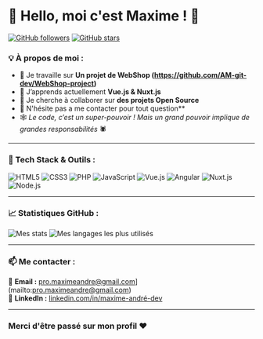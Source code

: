 # 👋 Hello, moi c'est Maxime ! 🚀

[![GitHub followers](https://img.shields.io/github/followers/TonPseudo?style=social)](https://github.com/TonPseudo)
[![GitHub stars](https://img.shields.io/github/stars/TonPseudo?style=social)](https://github.com/TonPseudo)

### 💡 À propos de moi :
- 🔭 Je travaille sur **Un projet de WebShop (https://github.com/AM-git-dev/WebShop-project)**
- 🌱 J’apprends actuellement **Vue.js & Nuxt.js**
- 👯 Je cherche à collaborer sur **des projets Open Source**
- 💬 N'hésite pas a me contacter pour tout question**
- 🕸️ *Le code, c’est un super-pouvoir ! Mais un grand pouvoir implique de grandes responsabilités* 🕷️

---

### 🚀 Tech Stack & Outils :
![HTML5](https://img.shields.io/badge/HTML5-%23E34F26.svg?style=for-the-badge&logo=html5&logoColor=white)
![CSS3](https://img.shields.io/badge/CSS3-%231572B6.svg?style=for-the-badge&logo=css3&logoColor=white)
![PHP](https://img.shields.io/badge/PHP-%23777BB4.svg?style=for-the-badge&logo=php&logoColor=white)
![JavaScript](https://img.shields.io/badge/JavaScript-%23F7DF1E.svg?style=for-the-badge&logo=javascript&logoColor=black)
![Vue.js](https://img.shields.io/badge/Vue.js-%2335495e.svg?style=for-the-badge&logo=vuedotjs&logoColor=white)
![Angular](https://img.shields.io/badge/Angular-%23DD0031.svg?style=for-the-badge&logo=angular&logoColor=white)
![Nuxt.js](https://img.shields.io/badge/Nuxt.js-%2300C58E.svg?style=for-the-badge&logo=nuxtdotjs&logoColor=white)
![Node.js](https://img.shields.io/badge/Node.js-%2343853D.svg?style=for-the-badge&logo=nodedotjs&logoColor=white)

---

### 📈 Statistiques GitHub :
![Mes stats](https://github-readme-stats.vercel.app/api?username=TonPseudo&show_icons=true&theme=radical)
![Mes langages les plus utilisés](https://github-readme-stats.vercel.app/api/top-langs/?username=TonPseudo&layout=compact&theme=radical)

---

### 📫 Me contacter :
📧 **Email :** pro.maximeandre@gmail.com](mailto:pro.maximeandre@gmail.com)  
💼 **LinkedIn :** [linkedin.com/in/maxime-andré-dev](www.linkedin.com/in/maxime-andré-dev)

---
### Merci d'être passé sur mon profil ❤️
